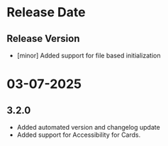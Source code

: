 # Release Date

## Release Version

- [minor] Added support for file based initialization

# 03-07-2025

## 3.2.0

- Added automated version and changelog update
- Added support for Accessibility for Cards.
